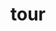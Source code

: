 ---
category: 4-letters
denotation: null
name: tour
reference_link: https://www.etymonline.com/word/tour
root_language: null
root_name: null
title: tour
type: free
word_sums:
- respelling: tour
  sum: 'Tour + '
---